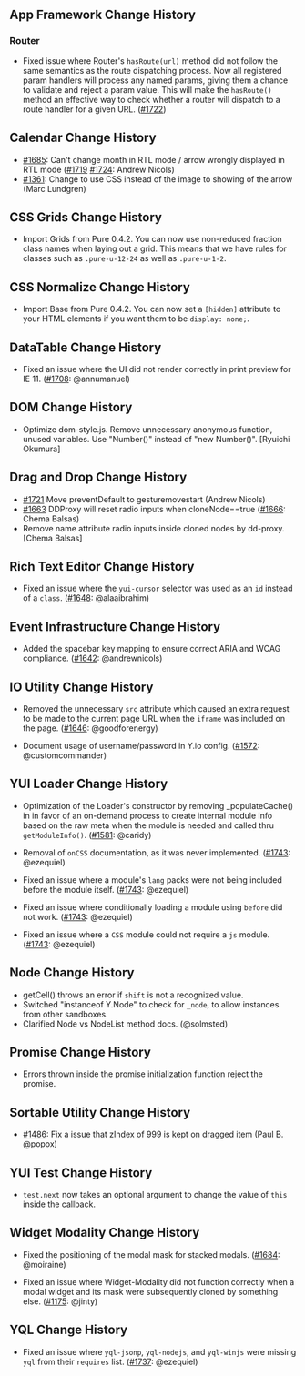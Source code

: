 ## App Framework Change History



### Router

* Fixed issue where Router's `hasRoute(url)` method did not follow the same
  semantics as the route dispatching process. Now all registered param handlers
  will process any named params, giving them a chance to validate and reject a
  param value. This will make the `hasRoute()` method an effective way to check
  whether a router will dispatch to a route handler for a given URL. ([#1722][])


[#1722]: https://github.com/yui/yui3/issues/1722


## Calendar Change History




* [#1685][]: Can't change month in RTL mode / arrow wrongly displayed in RTL mode ([#1719][] [#1724][]: Andrew Nicols)
* [#1361][]: Change to use CSS instead of the image to showing of the arrow (Marc Lundgren)

[#1724]: https://github.com/yui/yui3/pull/1724
[#1719]: https://github.com/yui/yui3/pull/1719
[#1685]: https://github.com/yui/yui3/issues/1685
[#1361]: https://github.com/yui/yui3/pull/1361

## CSS Grids Change History




* Import Grids from Pure 0.4.2. You can now use non-reduced fraction class names when laying out a grid. This means that we have rules for classes such as `.pure-u-12-24` as well as `.pure-u-1-2`.

## CSS Normalize Change History




* Import Base from Pure 0.4.2. You can now set a `[hidden]` attribute to your HTML elements if you want them to be `display: none;`.

## DataTable Change History

* Fixed an issue where the UI did not render correctly in print preview for IE 11. ([#1708][]: @annumanuel)

[#1708]: https://github.com/yui/yui3/pull/1708



## DOM Change History

* Optimize dom-style.js. Remove unnecessary anonymous function, unused variables. Use "Number()" instead of "new Number()". [Ryuichi Okumura]

## Drag and Drop Change History


* [#1721][] Move preventDefault to gesturemovestart (Andrew Nicols)
* [#1663][] DDProxy will reset radio inputs when cloneNode==true ([#1666][]: Chema Balsas)
* Remove name attribute radio inputs inside cloned nodes by dd-proxy. [Chema Balsas]

[#1721]: https://github.com/yui/yui3/pull/1721
[#1666]: https://github.com/yui/yui3/pull/1666
[#1663]: https://github.com/yui/yui3/issues/1663

## Rich Text Editor Change History

* Fixed an issue where the `yui-cursor` selector was used as an `id` instead of a `class`. ([#1648][]: @alaaibrahim)

[#1648]: https://github.com/yui/yui3/pull/1648

## Event Infrastructure Change History

* Added the spacebar key mapping to ensure correct ARIA and WCAG compliance. ([#1642][]: @andrewnicols)

[#1642]: https://github.com/yui/yui3/issues/1642




## IO Utility Change History

* Removed the unnecessary `src` attribute which caused an extra request to be made to the current page URL when the `iframe` was included on the page. ([#1646][]: @goodforenergy)

* Document usage of username/password in Y.io config. ([#1572][]: @customcommander)

[#1646]: https://github.com/yui/yui3/pull/1646
[#1572]: https://github.com/yui/yui3/pull/1572


## YUI Loader Change History




* Optimization of the Loader's constructor by removing _populateCache() in  in favor of an on-demand process to create internal module info based on the raw meta when the module is needed and called thru `getModuleInfo()`. ([#1581][]: @caridy)

[#1581]: https://github.com/yui/yui3/pull/1581

* Removal of  `onCSS` documentation, as it was never implemented. ([#1743][]: @ezequiel)

* Fixed an issue where a module's `lang` packs were not being included before the module itself. ([#1743][]: @ezequiel)

* Fixed an issue where conditionally loading a module using `before` did not work. ([#1743][]: @ezequiel)

* Fixed an issue where a `CSS` module could not require a `js` module. ([#1743][]: @ezequiel)

[#1743]: https://github.com/yui/yui3/pull/1743

## Node Change History




* getCell() throws an error if `shift` is not a recognized value.
* Switched "instanceof Y.Node" to check for `_node`, to allow instances
  from other sandboxes.
* Clarified Node vs NodeList method docs. (@solmsted)


## Promise Change History




* Errors thrown inside the promise initialization function reject the promise.

## Sortable Utility Change History




* [#1486][]: Fix a issue that zIndex of 999 is kept on dragged item (Paul B. @popox)

[#1486]: https://github.com/yui/yui3/pull/1486

## YUI Test Change History

* `test.next` now takes an optional argument to change the value
  of `this` inside the callback.


## Widget Modality Change History




* Fixed the positioning of the modal mask for stacked modals.
  ([#1684][]: @moiraine)

[#1684]: https://github.com/yui/yui3/pull/1684

* Fixed an issue where Widget-Modality did not function correctly when a modal widget
  and its mask were subsequently cloned by something else. ([#1175][]: @jinty)

[#1175]: https://github.com/yui/yui3/pull/1684


## YQL Change History




* Fixed an issue where `yql-jsonp`, `yql-nodejs`, and `yql-winjs` were missing `yql`
  from their `requires` list. ([#1737][]: @ezequiel)

[#1737]: https://github.com/yui/yui3/issues/1737


